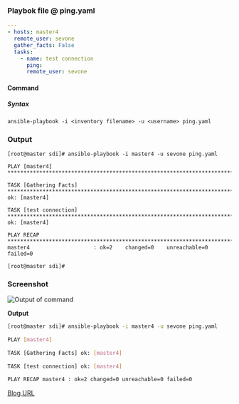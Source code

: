 ### Playbok file @ ping.yaml


```yaml
---
- hosts: master4
  remote_user: sevone
  gather_facts: False
  tasks:
    - name: test connection
      ping:
      remote_user: sevone
```      


#### Command 
##### Syntax

    ansible-playbook -i <inventory filename> -u <username> ping.yaml

### Output

    [root@master sdi]# ansible-playbook -i master4 -u sevone ping.yaml
    
    PLAY [master4] ***************************************************************************************************************************************************************************************************************************
    
    TASK [Gathering Facts] *******************************************************************************************************************************************************************************************************************
    ok: [master4]
    
    TASK [test connection] *******************************************************************************************************************************************************************************************************************
    ok: [master4]
    
    PLAY RECAP *******************************************************************************************************************************************************************************************************************************
    master4                    : ok=2    changed=0    unreachable=0    failed=0
    
    [root@master sdi]#


### Screenshot

![Output of command](https://lh3.googleusercontent.com/1WuYhO1XcQAcBkIV2qd3OfQ7qb7-besV8j6olACAMVcgtnSCanfFw-9nfFjZ8AdiyoMWp1wXDG8Z5g "output")



**Output**

```bash
[root@master sdi]# ansible-playbook -i master4 -u sevone ping.yaml
 
PLAY [master4]
 
TASK [Gathering Facts] ok: [master4]
 
TASK [test connection] ok: [master4]
 
PLAY RECAP master4 : ok=2 changed=0 unreachable=0 failed=0
```

[Blog URL](http://amitkarpe1.blogspot.com/2018/08/ansible-ping-example_21.html)

<!--stackedit_data:
eyJoaXN0b3J5IjpbLTQzMjE3NTYzNiwtMTY4OTMyMjM1NywtMT
Q1MzMzNjI2NSwyNjk2NjA3NjAsLTI1NTA1MDcyNiwtMTk3NzI4
Mzg5NiwtMTUxNTM3NDE2NywtNzc2ODc2NDg1XX0=
-->